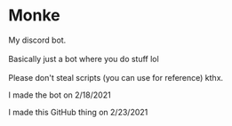# Monke <h> <h/>
My discord bot. <br> </br>
Basically just a bot where you do stuff lol <br> </br>
Please don't steal scripts (you can use for reference) kthx.

I made the bot on 2/18/2021

I made this GitHub thing on 2/23/2021